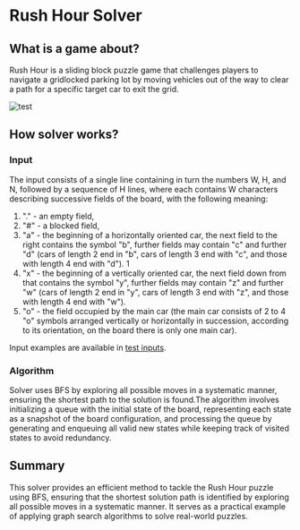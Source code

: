 # Rush Hour Solver

## What is a game about?

Rush Hour is a sliding block puzzle game that challenges players to navigate a gridlocked parking lot by moving vehicles out of the way to clear a path for a specific target car to exit the grid. 

![test](https://3.bp.blogspot.com/-43gX1ZUjfAU/UDe0_yuyXsI/AAAAAAAAAgY/3FYnJmK160Y/s200/trafficjam.png)

## How solver works?

### Input
The input consists of a single line containing in turn the numbers W, H, and N, followed by a sequence of H lines, where each contains W characters describing successive fields of the board, with the following meaning:

1. "." - an empty field,
2. "#" - a blocked field,
3. "a" - the beginning of a horizontally oriented car, the next field to the right contains the symbol
"b", further fields may contain "c" and further "d" (cars of length 2 end in "b", cars of
length 3 end with "c", and those with length 4 end with "d").
1
4. "x" - the beginning of a vertically oriented car, the next field down from that contains the symbol
"y", further fields may contain "z" and further "w" (cars of length 2 end in "y", cars of
length 3 end with "z", and those with length 4 end with "w").
5. "o" - the field occupied by the main car (the main car consists of 2 to 4
"o" symbols arranged vertically or horizontally in succession, according to its orientation, on the board there is only one main car).

Input examples are available in [test inputs](tests/tests_input/).

### Algorithm

Solver uses BFS by exploring all possible moves in a systematic manner, ensuring the shortest path to the solution is found.The algorithm involves initializing a queue with the initial state of the board, representing each state as a snapshot of the board configuration, and processing the queue by generating and enqueuing all valid new states while keeping track of visited states to avoid redundancy.

## Summary

This solver provides an efficient method to tackle the Rush Hour puzzle using BFS, ensuring that the shortest solution path is identified by exploring all possible moves in a systematic manner. It serves as a practical example of applying graph search algorithms to solve real-world puzzles.
